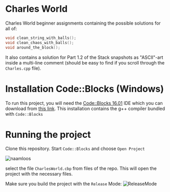# Charles World 
Charles World beginner assignments containing the possible solutions for all of:
```c++
void clean_string_with_balls();
void clean_chaos_with_balls();
void around_the_block();
```
It also contains a solution for Part 1.2 of the Stack snapshots as "ASCII"-art inside a multi-line comment (should be easy to find if you scroll through the `Charles.cpp` file).

# Installation Code::Blocks (Windows)
To run this project, you will need the [Code::Blocks 16.01](http://www.codeblocks.org/) IDE which you can download from [this link](sourceforge.net/projects/codeblocks/files/Binaries/16.01/Windows/codeblocks-16.01mingw-setup.exe). This installation contains the g++ compiler bundled with `Code::Blocks`

# Running the project
Clone this repository. Start `Code::Blocks` and choose `Open Project`

![naamloos](https://user-images.githubusercontent.com/13316248/30155238-9476dce8-93bc-11e7-95f3-230031fd8a78.png)

select the file `CharlesWorld.cbp` from files of the repo. This will open the project with the necessary files. 

Make sure you build the project with the `Release` Mode:
![ReleaseMode](https://user-images.githubusercontent.com/13316248/30153590-70bf8ab6-93b7-11e7-9c70-bd4272df43a2.png)
